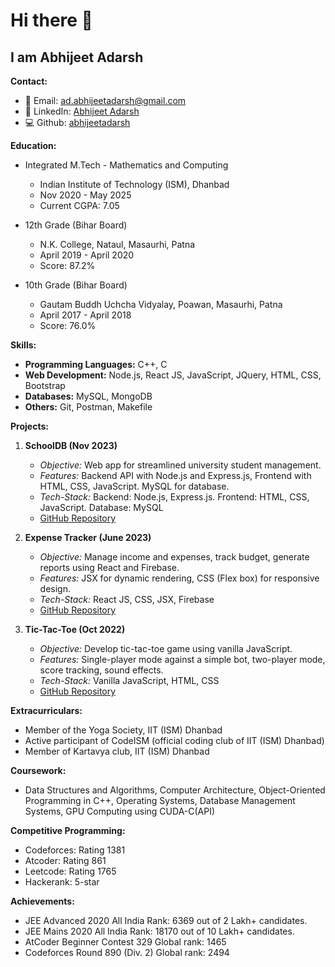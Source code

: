 # Hi there 👋 
## I am Abhijeet Adarsh

**Contact:**
- 📧 Email: ad.abhijeetadarsh@gmail.com
- 🔗 LinkedIn: [Abhijeet Adarsh](https://www.linkedin.com/in/abhijeet-adarsh/)
- 💻 Github: [abhijeetadarsh](https://github.com/abhijeetadarsh)

**Education:**
- Integrated M.Tech - Mathematics and Computing
  - Indian Institute of Technology (ISM), Dhanbad
  - Nov 2020 - May 2025
  - Current CGPA: 7.05

- 12th Grade (Bihar Board)
  - N.K. College, Nataul, Masaurhi, Patna
  - April 2019 - April 2020
  - Score: 87.2%

- 10th Grade (Bihar Board)
  - Gautam Buddh Uchcha Vidyalay, Poawan, Masaurhi, Patna
  - April 2017 - April 2018
  - Score: 76.0%

**Skills:**
- **Programming Languages:** C++, C
- **Web Development:** Node.js, React JS, JavaScript, JQuery, HTML, CSS, Bootstrap
- **Databases:** MySQL, MongoDB
- **Others:** Git, Postman, Makefile

**Projects:**

1. **SchoolDB (Nov 2023)**
   - *Objective:* Web app for streamlined university student management.
   - *Features:* Backend API with Node.js and Express.js, Frontend with HTML, CSS, JavaScript. MySQL for database.
   - *Tech-Stack:* Backend: Node.js, Express.js. Frontend: HTML, CSS, JavaScript. Database: MySQL
   - [GitHub Repository](https://github.com/abhijeetadarsh/schooldb)

2. **Expense Tracker (June 2023)**
   - *Objective:* Manage income and expenses, track budget, generate reports using React and Firebase.
   - *Features:* JSX for dynamic rendering, CSS (Flex box) for responsive design.
   - *Tech-Stack:* React JS, CSS, JSX, Firebase
   - [GitHub Repository](https://github.com/abhijeetadarsh/ExpenseTracker)

3. **Tic-Tac-Toe (Oct 2022)**
   - *Objective:* Develop tic-tac-toe game using vanilla JavaScript.
   - *Features:* Single-player mode against a simple bot, two-player mode, score tracking, sound effects.
   - *Tech-Stack:* Vanilla JavaScript, HTML, CSS
   - [GitHub Repository](https://github.com/abhijeetadarsh/TicTacToe)

**Extracurriculars:**
- Member of the Yoga Society, IIT (ISM) Dhanbad
- Active participant of CodeISM (official coding club of IIT (ISM) Dhanbad)
- Member of Kartavya club, IIT (ISM) Dhanbad

**Coursework:**
- Data Structures and Algorithms, Computer Architecture, Object-Oriented Programming in C++, Operating Systems, Database Management Systems, GPU Computing using CUDA-C(API)

**Competitive Programming:**
- Codeforces: Rating 1381
- Atcoder: Rating 861
- Leetcode: Rating 1765
- Hackerank: 5-star

**Achievements:**
- JEE Advanced 2020 All India Rank: 6369 out of 2 Lakh+ candidates.
- JEE Mains 2020 All India Rank: 18170 out of 10 Lakh+ candidates.
- AtCoder Beginner Contest 329 Global rank: 1465
- Codeforces Round 890 (Div. 2) Global rank: 2494
